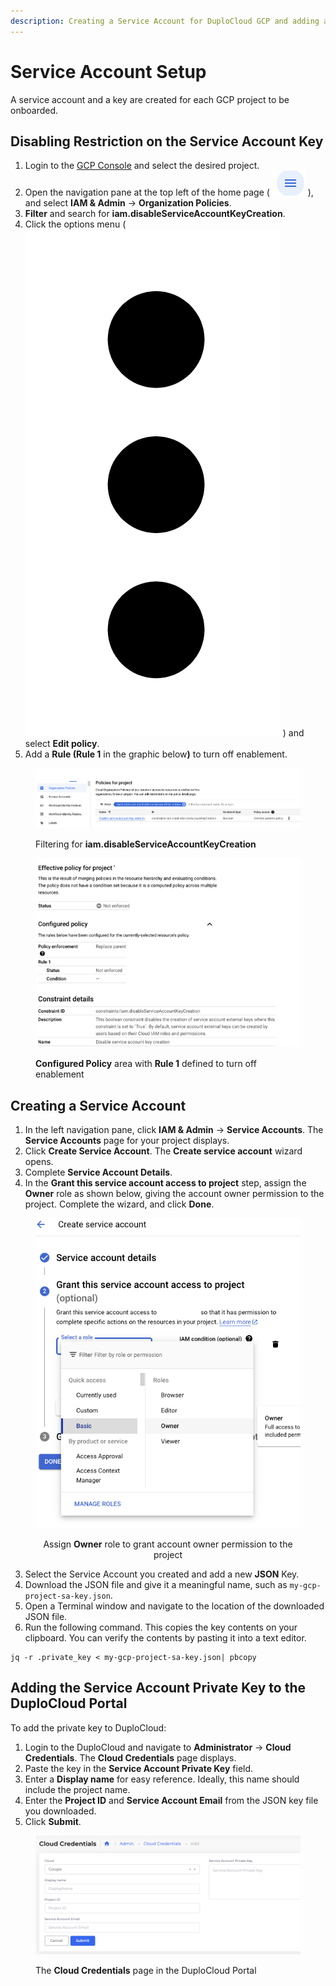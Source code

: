 ```yaml
---
description: Creating a Service Account for DuploCloud GCP and adding a private key
---
```


# Service Account Setup

A service account and a key are created for each GCP project to be onboarded.&#x20;

## Disabling Restriction on the Service Account Key

1. Login to the [GCP Console](http://console.cloud.google.com/) and select the desired project.&#x20;
2. Open the navigation pane at the top left of the home page ( <img src="../../.gitbook/assets/GCP-nav.png" alt="" data-size="line"> ), and select **IAM & Admin** -> **Organization Policies**.&#x20;
3. **Filter** and search for **iam.disableServiceAccountKeyCreation**.&#x20;
4. Click the options menu ( <img src="../../.gitbook/assets/Kabab_three_Vertical_dots.png" alt="" data-size="line"> ) and select **Edit policy**.&#x20;
5. Add a **Rule (Rule 1** in the graphic belo&#x77;**)** to turn off enablement.

<figure><img src="../../.gitbook/assets/GCP_pol1.png" alt=""><figcaption><p>Filtering for <strong>iam.disableServiceAccountKeyCreation</strong></p></figcaption></figure>

<figure><img src="../../.gitbook/assets/GCP_pol2.png" alt=""><figcaption><p><strong>Configured Policy</strong> area with <strong>Rule 1</strong> defined to turn off enablement</p></figcaption></figure>

## Creating a Service Account

1. In the left navigation pane, click **IAM & Admin** -> **Service Accounts**. The **Service Accounts** page for your project displays.
2. Click **Create Service Account**. The **Create service account** wizard opens.
3. Complete **Service Account Details**.
4. In the **Grant this service account access to project** step, assign the **Owner** role as shown below, giving the account owner permission to the project. Complete the wizard, and click **Done**.

<div align="center"><figure><img src="../../.gitbook/assets/image (436).png" alt=""><figcaption><p>Assign <strong>Owner</strong> role to grant account owner permission to the project</p></figcaption></figure></div>

3. Select the Service Account you created and add a new **JSON** Key.
4. Download the JSON file and give it a meaningful name, such as `my-gcp-project-sa-key.json`.&#x20;
5. Open a Terminal window and navigate to the location of the downloaded JSON file.&#x20;
6. Run the following command. This copies the key contents on your clipboard. You can verify the contents by pasting it into a text editor.&#x20;

```shell-session
jq -r .private_key < my-gcp-project-sa-key.json| pbcopy
```

## Adding the Service Account Private Key to the DuploCloud Portal

To add the private key to DuploCloud:&#x20;

1. Login to the DuploCloud and navigate to **Administrator** -> **Cloud Credentials**. The **Cloud Credentials** page displays.
2. Paste the key in the **Service Account Private Key** field.
3. Enter a **Display name** for easy reference. Ideally, this name should include the project name.
4. Enter the **Project ID** and **Service Account Email** from the JSON key file you downloaded.
5. Click **Submit**. &#x20;

<figure><img src="../../.gitbook/assets/image (437).png" alt=""><figcaption><p>The <strong>Cloud Credentials</strong> page in the DuploCloud Portal</p></figcaption></figure>

